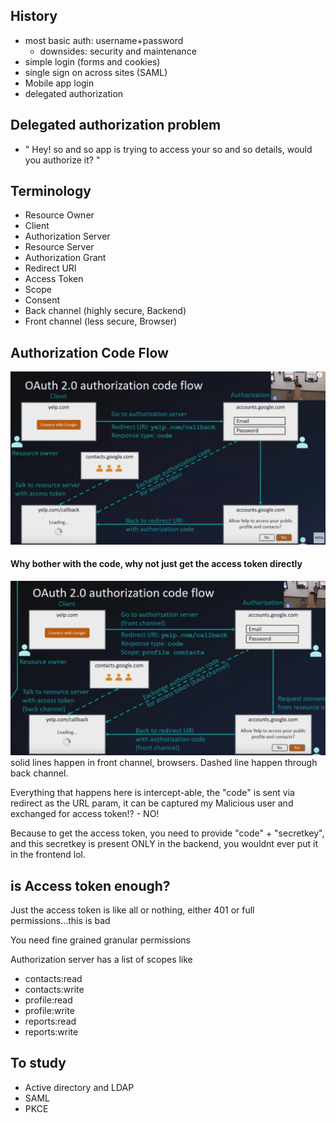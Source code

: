 ## History

- most basic auth: username+password
  - downsides: security and maintenance
- simple login (forms and cookies)
- single sign on across sites (SAML)
- Mobile app login
- delegated authorization

## Delegated authorization problem

- " Hey! so and so app is trying to access your so and so details, would you authorize it? "

## Terminology

- Resource Owner
- Client
- Authorization Server
- Resource Server
- Authorization Grant
- Redirect URI
- Access Token
- Scope
- Consent
- Back channel (highly secure, Backend)
- Front channel (less secure, Browser)

## Authorization Code Flow

![](../assets/oauth-01.png)

#### Why bother with the code, why not just get the access token directly

![](../assets/oauth-02.png)
solid lines happen in front channel, browsers. Dashed line happen through back channel.

Everything that happens here is intercept-able, the "code" is sent via redirect as the URL param, it can be captured my Malicious user and exchanged for access token!? - NO!

Because to get the access token, you need to provide "code" + "secretkey", and this secretkey is present ONLY in the backend, you wouldnt ever put it in the frontend lol.

## is Access token enough?

Just the access token is like all or nothing, either 401 or full permissions...this is bad

You need fine grained granular permissions

Authorization server has a list of scopes like

- contacts:read
- contacts:write
- profile:read
- profile:write
- reports:read
- reports:write

## To study

- Active directory and LDAP
- SAML
- PKCE
